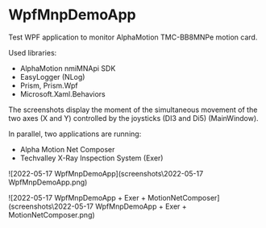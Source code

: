 # WpfMnpDemoApp

Test WPF application to monitor AlphaMotion TMC-BB8MNPe motion card.

Used libraries:

- AlphaMotion nmiMNApi SDK
- EasyLogger (NLog)
- Prism, Prism.Wpf
- Microsoft.Xaml.Behaviors



The screenshots display the moment of the simultaneous movement of the two axes (X and Y) controlled by the joysticks (DI3 and Di5) (MainWindow). 

In parallel, two applications are running:

- Alpha Motion Net Composer
- Techvalley X-Ray Inspection System (Exer)

![2022-05-17 WpfMnpDemoApp](screenshots\2022-05-17 WpfMnpDemoApp.png)

![2022-05-17 WpfMnpDemoApp + Exer + MotionNetComposer](screenshots\2022-05-17 WpfMnpDemoApp + Exer + MotionNetComposer.png)

